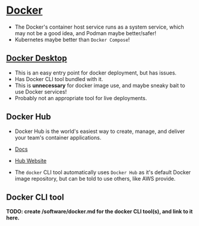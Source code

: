# [Docker](https://docs.docker.com/)

- The Docker's container host service runs as a system service, which may not be a good idea, and Podman maybe better/safer! 
- Kubernetes maybe better than `Docker Compose`!

## [Docker Desktop](/software/desktop/docker-desktop.md)

- This is an easy entry point for docker deployment, but has issues.
- Has Docker CLI tool bundled with it.
- This is **unnecessary** for docker image use, and maybe sneaky bait to use Docker services!
- Probably not an appropriate tool for live deployments.

## Docker Hub

- Docker Hub is the world's easiest way to create, manage, and deliver your team's container applications.

- [Docs](https://docs.docker.com/docker-hub/)
- [Hub Website](https://hub.docker.com/)

- The `docker` CLI tool automatically uses `Docker Hub` as it's default Docker image repository,
but can be told to use others, like AWS provide.  

## Docker CLI tool
**TODO: create /software/docker.md for the docker CLI tool(s), and link to it here.**